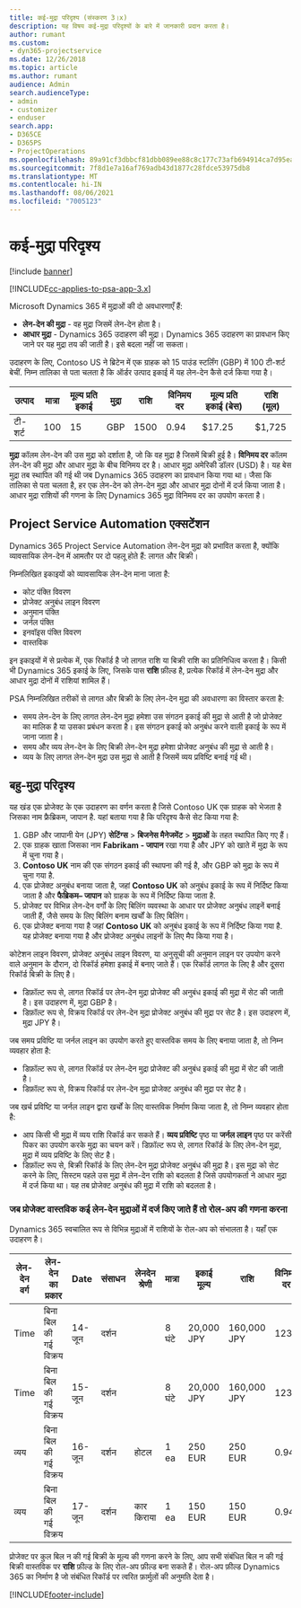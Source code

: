 ```yaml
---
title: कई-मुद्रा परिदृश्य (संस्करण 3।x)
description: यह विषय कई-मुद्रा परिदृश्यों के बारे में जानकारी प्रदान करता है।
author: rumant
ms.custom:
- dyn365-projectservice
ms.date: 12/26/2018
ms.topic: article
ms.author: rumant
audience: Admin
search.audienceType:
- admin
- customizer
- enduser
search.app:
- D365CE
- D365PS
- ProjectOperations
ms.openlocfilehash: 89a91cf3dbbcf81dbb089ee88c8c177c73afb694914ca7d95eae96776d38abed
ms.sourcegitcommit: 7f8d1e7a16af769adb43d1877c28fdce53975db8
ms.translationtype: MT
ms.contentlocale: hi-IN
ms.lasthandoff: 08/06/2021
ms.locfileid: "7005123"
---
```

# <a name="multiple-currency-scenarios"></a>कई-मुद्रा परिदृश्य

[!include [banner](../includes/psa-now-project-operations.md)]

[!INCLUDE[cc-applies-to-psa-app-3.x](../includes/cc-applies-to-psa-app-3x.md)]

Microsoft Dynamics 365 में मुद्राओं की दो अवधारणाएँ हैं:

- **लेन-देन की मुद्रा** - वह मुद्रा जिसमें लेन-देन होता है। 
- **आधार मुद्रा** - Dynamics 365 उदाहरण की मुद्रा। Dynamics 365 उदाहरण का प्रावधान किए जाने पर यह मुद्रा तय की जाती है। इसे बदला नहीं जा सकता।

उदाहरण के लिए, Contoso US ने ब्रिटेन में एक ग्राहक को 15 पाउंड स्टर्लिंग (GBP) में 100 टी-शर्ट बेचीं. निम्न तालिका से पता चलता है कि ऑर्डर उत्पाद इकाई में यह लेन-देन कैसे दर्ज किया गया है।

| उत्पाद | मात्रा | मूल्य प्रति इकाई | मुद्रा | राशि | विनिमय दर | मूल्य प्रति इकाई (बेस)| राशि (मूल)|
|---------|----------|----------------|----------|--------|---------------|----------------------|--------------|
| टी-शर्ट | 100      | 15             | GBP      | 1500   | 0.94          | $17.25               | $1,725       |

**मुद्रा** कॉलम लेन-देन की उस मुद्रा को दर्शाता है, जो कि वह मुद्रा है जिसमें बिक्री हुई है। **विनिमय दर** कॉलम लेन-देन की मुद्रा और आधार मुद्रा के बीच विनिमय दर है। आधार मुद्रा अमेरिकी डॉलर (USD) है। यह बेस मुद्रा तब स्थापित की गई थी जब Dynamics 365 उदाहरण का प्रावधान किया गया था।
जैसा कि तालिका से पता चलता है, हर एक लेन-देन को लेन-देन मुद्रा और आधार मुद्रा दोनों में दर्ज किया जाता है। आधार मुद्रा राशियों की गणना के लिए Dynamics 365 मुद्रा विनिमय दर का उपयोग करता है।

## <a name="project-service-automation-extensions"></a>Project Service Automation एक्सटेंशन

Dynamics 365 Project Service Automation लेन-देन मुद्रा को प्रभावित करता है, क्योंकि व्यावसायिक लेन-देन में आमतौर पर दो पहलू होते हैं: लागत और बिक्री।

निम्नलिखित इकाइयों को व्यावसायिक लेन-देन माना जाता है:

- कोट पंक्ति विवरण
- प्रोजेक्ट अनुबंध लाइन विवरण
- अनुमान पंक्ति
- जर्नल पंक्ति
- इनवॉइस पंक्ति विवरण
- वास्तविक

इन इकाइयों में से प्रत्येक में, एक रिकॉर्ड है जो लागत राशि या बिक्री राशि का प्रतिनिधित्व करता है। किसी भी Dynamics 365 इकाई के लिए, जिसके पास **राशि** फ़ील्ड है, प्रत्येक रिकॉर्ड में लेन-देन मुद्रा और आधार मुद्रा दोनों में राशियां शामिल हैं। 

PSA निम्नलिखित तरीकों से लागत और बिक्री के लिए लेन-देन मुद्रा की अवधारणा का विस्तार करता है:

- समय लेन-देन के लिए लागत लेन-देन मुद्रा हमेशा उस संगठन इकाई की मुद्रा से आती है जो प्रोजेक्ट का मालिक है या उसका प्रबंधन करता है। इस संगठन इकाई को अनुबंध करने वाली इकाई के रूप में जाना जाता है।
- समय और व्यय लेन-देन के लिए बिक्री लेन-देन मुद्रा हमेशा प्रोजेक्ट अनुबंध की मुद्रा से आती है।
- व्यय के लिए लागत लेन-देन मुद्रा उस मुद्रा से आती है जिसमें व्यय प्रविष्टि बनाई गई थी।

## <a name="multiple-currency-scenario"></a>बहु-मुद्रा परिदृश्य

यह खंड एक प्रोजेक्ट के एक उदाहरण का वर्णन करता है जिसे Contoso UK एक ग्राहक को भेजता है जिसका नाम फ्रैब्रिकम, जापान है. यहां बताया गया है कि परिदृश्य कैसे सेट किया गया है:

1. GBP और जापानी येन (JPY) **सेटिंग्स** \> **बिजनेस मैनेजमेंट** \> **मुद्राओं** के तहत स्थापित किए गए हैं। 
2. एक ग्राहक खाता जिसका नाम **Fabrikam - जापान** रखा गया है और JPY को खाते में मुद्रा के रूप में चुना गया है।
3. **Contoso UK** नाम की एक संगठन इकाई की स्थापना की गई है, और GBP को मुद्रा के रूप में चुना गया है.
4. एक प्रोजेक्ट अनुबंध बनाया जाता है, जहां **Contoso UK** को अनुबंध इकाई के रूप में निर्दिष्ट किया जाता है और **फैब्रिकम– जापान** को ग्राहक के रूप में निर्दिष्ट किया जाता है.
5. प्रोजेक्ट पर विभिन्न लेन-देन वर्गों के लिए बिलिंग व्यवस्था के आधार पर प्रोजेक्ट अनुबंध लाइनें बनाई जाती हैं, जैसे समय के लिए बिलिंग बनाम खर्चों के लिए बिलिंग।
6. एक प्रोजेक्ट बनाया गया है जहां **Contoso UK** को अनुबंध इकाई के रूप में निर्दिष्ट किया गया है. यह प्रोजेक्ट बनाया गया है और प्रोजेक्ट अनुबंध लाइनों के लिए मैप किया गया है।


कोटेशन लाइन विवरण, प्रोजेक्ट अनुबंध लाइन विवरण, या अनुसूची की अनुमान लाइन पर उपयोग करने वाले अनुमान के दौरान, दो रिकॉर्ड हमेशा इकाई में बनाए जाते हैं। एक रिकॉर्ड लागत के लिए है और दूसरा रिकॉर्ड बिक्री के लिए है।

- डिफ़ॉल्ट रूप से, लागत रिकॉर्ड पर लेन-देन मुद्रा प्रोजेक्ट की अनुबंध इकाई की मुद्रा में सेट की जाती है। इस उदाहरण में, मुद्रा GBP है।
- डिफ़ॉल्ट रूप से, विक्रय रिकॉर्ड पर लेन-देन मुद्रा प्रोजेक्ट अनुबंध की मुद्रा पर सेट है। इस उदाहरण में, मुद्रा JPY है।

जब समय प्रविष्टि या जर्नल लाइन का उपयोग करते हुए वास्तविक समय के लिए बनाया जाता है, तो निम्न व्यवहार होता है:

- डिफ़ॉल्ट रूप से, लागत रिकॉर्ड पर लेन-देन मुद्रा प्रोजेक्ट की अनुबंध इकाई की मुद्रा में सेट की जाती है।
- डिफ़ॉल्ट रूप से, विक्रय रिकॉर्ड पर लेन-देन मुद्रा प्रोजेक्ट अनुबंध की मुद्रा पर सेट है।

जब खर्च प्रविष्टि या जर्नल लाइन द्वारा खर्चों के लिए वास्तविक निर्माण किया जाता है, तो निम्न व्यवहार होता है:

- आप किसी भी मुद्रा में व्यय राशि रिकॉर्ड कर सकते हैं। **व्यय प्रविष्टि** पृष्ठ या **जर्नल लाइन** पृष्ठ पर करेंसी पिकर का उपयोग करके मुद्रा का चयन करें। डिफ़ॉल्ट रूप से, लागत रिकॉर्ड के लिए लेन-देन मुद्रा, मुद्रा में व्यय प्रविष्टि के लिए सेट है। 
- डिफ़ॉल्ट रूप से, बिक्री रिकॉर्ड के लिए लेन-देन मुद्रा प्रोजेक्ट अनुबंध की मुद्रा है। इस मुद्रा को सेट करने के लिए, सिस्टम पहले उस मुद्रा में लेन-देन राशि को बदलता है जिसे उपयोगकर्ता ने आधार मुद्रा में दर्ज किया था। यह तब प्रोजेक्ट अनुबंध की मुद्रा में राशि को बदलता है। 

### <a name="computing-roll-ups-when-project-actuals-are-recorded-in-multiple-transaction-currencies"></a>जब प्रोजेक्ट वास्तविक कई लेन-देन मुद्राओं में दर्ज किए जाते हैं तो रोल-अप की गणना करना

Dynamics 365 स्वचालित रूप से विभिन्न मुद्राओं में राशियों के रोल-अप को संभालता है। यहाँ एक उदाहरण है।

| लेन-देन वर्ग | लेन-देन का प्रकार| Date   | संसाधन | लेनदेन श्रेणी | मात्रा | इकाई मूल्य | राशि      | विनिमय दर | मूल में राशि |
|-------------------|------------------|--------|----------|----------------------|----------|--------------|-------------|---------------|----------------|
| Time              | बिना बिल की गई विक्रय   | 14-जून | दर्शन  |                      | 8 घंटे    | 20,000 JPY    | 160,000 JPY | 123           | 1,300.81 USD    |
| Time              | बिना बिल की गई विक्रय   | 15-जून | दर्शन  |                      | 8 घंटे    | 20,000 JPY    | 160,000 JPY | 123           | 1,300.81 USD    |
| व्यय           | बिना बिल की गई विक्रय   | 16-जून | दर्शन  | होटल                | 1 ea     | 250 EUR      | 250 EUR     | 0.94          | 265.95 USD     |
| व्यय           | बिना बिल की गई विक्रय   | 17-जून | दर्शन  | कार किराया           | 1 ea     | 150 EUR      | 150 EUR     | 0.94          | 159.57 USD     |

प्रोजेक्ट पर कुल बिल न की गई बिक्री के मूल्य की गणना करने के लिए, आप सभी संबंधित बिल न की गई बिक्री वास्तविक पर **राशि** फ़ील्ड के लिए रोल-अप फ़ील्ड बना सकते हैं। रोल-अप फ़ील्ड Dynamics 365 का निर्माण है जो संबंधित रिकॉर्ड पर त्वरित फ़ार्मुलों की अनुमति देता है।


[!INCLUDE[footer-include](../includes/footer-banner.md)]